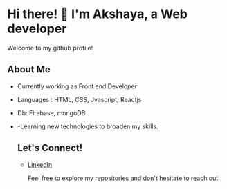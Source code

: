 # Hi there! 👋 I'm  Akshaya, a Web developer

Welcome to my github profile!

## About Me

- Currently working as Front end Developer
- Languages : HTML, CSS, Jvascript, Reactjs
- Db: Firebase, mongoDB
- -Learning new technologies to broaden my skills.

  ## Let's Connect!
  - [LinkedIn](https://www.linkedin.com/in/akshaya-s-704988223/)
 
    Feel free to explore my repositories and don't hesitate to reach out.
<!--
**Akshaya754/Akshaya754** is a ✨ _special_ ✨ repository because its `README.md` (this file) appears on your GitHub profile.

Here are some ideas to get you started:

- 🔭 I’m currently working on ...
- 🌱 I’m currently learning ...
- 👯 I’m looking to collaborate on ...
- 🤔 I’m looking for help with ...
- 💬 Ask me about ...
- 📫 How to reach me: ...
- 😄 Pronouns: ...
- ⚡ Fun fact: ...
-->
